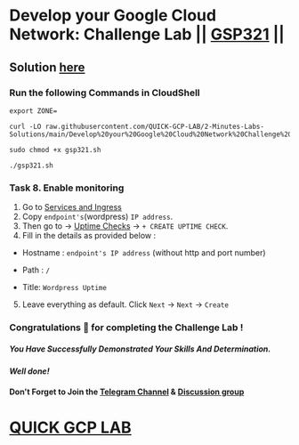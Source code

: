 # Develop your Google Cloud Network: Challenge Lab || [GSP321](https://www.cloudskillsboost.google/focuses/10603?parent=catalog) ||

## Solution [here](https://youtu.be/DlltA4VWsRs)

### Run the following Commands in CloudShell

```
export ZONE=
```
```
curl -LO raw.githubusercontent.com/QUICK-GCP-LAB/2-Minutes-Labs-Solutions/main/Develop%20your%20Google%20Cloud%20Network%20Challenge%20Lab/gsp321.sh

sudo chmod +x gsp321.sh

./gsp321.sh
```
### Task 8. Enable monitoring

1. Go to [Services and Ingress](https://console.cloud.google.com/kubernetes/discovery)
2. Copy `endpoint's`(wordpress) `IP address`.
3. Then go to -> [Uptime Checks](https://console.cloud.google.com/monitoring/uptime) -> `+ CREATE UPTIME CHECK`. 
4. Fill in the details as provided below : 

* Hostname : `endpoint's IP address` (without http and port number)

* Path : `/`

* Title: `Wordpress Uptime`

5. Leave everything as default. Click `Next` -> `Next` -> `Create`

### Congratulations 🎉 for completing the Challenge Lab !

##### *You Have Successfully Demonstrated Your Skills And Determination.*

#### *Well done!*

#### Don't Forget to Join the [Telegram Channel](https://t.me/quickgcplab) & [Discussion group](https://t.me/quickgcplabchats)

# [QUICK GCP LAB](https://www.youtube.com/@quickgcplab)
